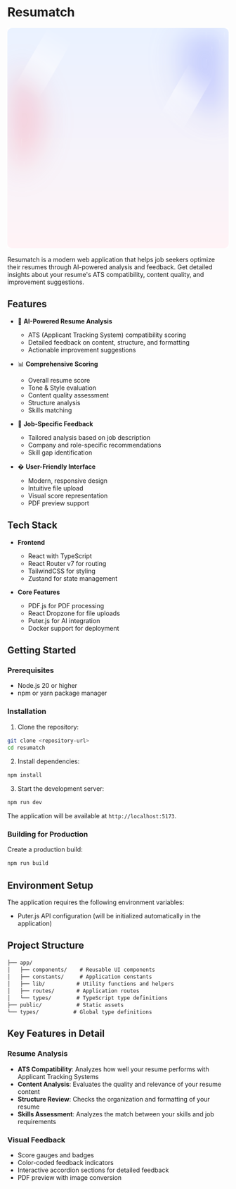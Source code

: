 # Resumatch

![Resumatch Logo](/public/images/bg-main.svg)

Resumatch is a modern web application that helps job seekers optimize their resumes through AI-powered analysis and feedback. Get detailed insights about your resume's ATS compatibility, content quality, and improvement suggestions.

## Features

- 🤖 **AI-Powered Resume Analysis**
  - ATS (Applicant Tracking System) compatibility scoring
  - Detailed feedback on content, structure, and formatting
  - Actionable improvement suggestions

- 📊 **Comprehensive Scoring**
  - Overall resume score
  - Tone & Style evaluation
  - Content quality assessment
  - Structure analysis
  - Skills matching

- 🎯 **Job-Specific Feedback**
  - Tailored analysis based on job description
  - Company and role-specific recommendations
  - Skill gap identification

- � **User-Friendly Interface**
  - Modern, responsive design
  - Intuitive file upload
  - Visual score representation
  - PDF preview support

## Tech Stack

- **Frontend**
  - React with TypeScript
  - React Router v7 for routing
  - TailwindCSS for styling
  - Zustand for state management

- **Core Features**
  - PDF.js for PDF processing
  - React Dropzone for file uploads
  - Puter.js for AI integration
  - Docker support for deployment

## Getting Started

### Prerequisites

- Node.js 20 or higher
- npm or yarn package manager


### Installation

1. Clone the repository:
```bash
git clone <repository-url>
cd resumatch
```

2. Install dependencies:
```bash
npm install
```

3. Start the development server:
```bash
npm run dev
```

The application will be available at `http://localhost:5173`.

### Building for Production

Create a production build:

```bash
npm run build
```

## Environment Setup

The application requires the following environment variables:

- Puter.js API configuration (will be initialized automatically in the application)

## Project Structure

```
├── app/
│   ├── components/    # Reusable UI components
│   ├── constants/     # Application constants
│   ├── lib/          # Utility functions and helpers
│   ├── routes/       # Application routes
│   └── types/        # TypeScript type definitions
├── public/           # Static assets
└── types/           # Global type definitions
```

## Key Features in Detail

### Resume Analysis

- **ATS Compatibility**: Analyzes how well your resume performs with Applicant Tracking Systems
- **Content Analysis**: Evaluates the quality and relevance of your resume content
- **Structure Review**: Checks the organization and formatting of your resume
- **Skills Assessment**: Analyzes the match between your skills and job requirements

### Visual Feedback

- Score gauges and badges
- Color-coded feedback indicators
- Interactive accordion sections for detailed feedback
- PDF preview with image conversion





